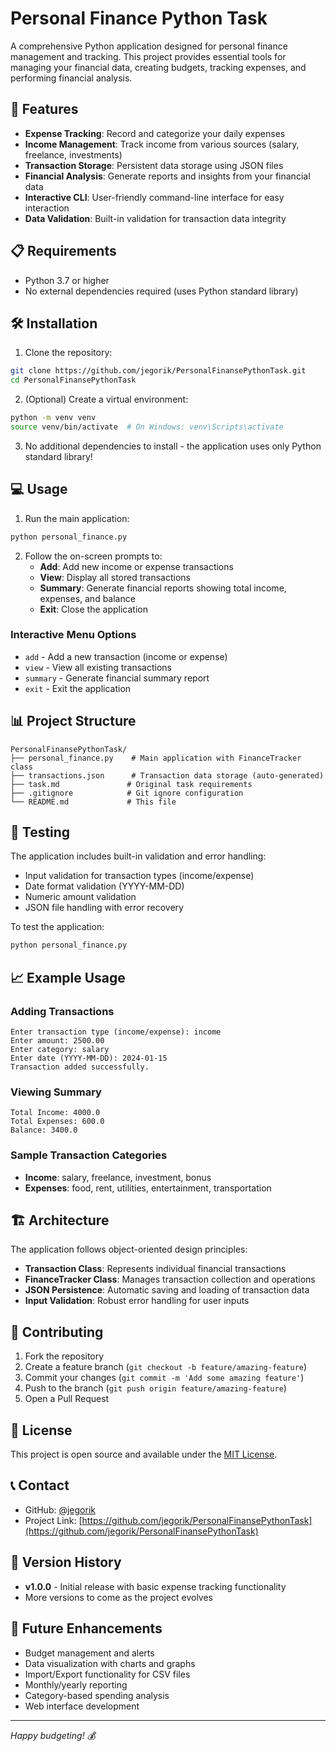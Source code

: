 # Personal Finance Python Task

A comprehensive Python application designed for personal finance management and tracking. This project provides essential tools for managing your financial data, creating budgets, tracking expenses, and performing financial analysis.

## 🚀 Features

- **Expense Tracking**: Record and categorize your daily expenses
- **Income Management**: Track income from various sources (salary, freelance, investments)
- **Transaction Storage**: Persistent data storage using JSON files
- **Financial Analysis**: Generate reports and insights from your financial data
- **Interactive CLI**: User-friendly command-line interface for easy interaction
- **Data Validation**: Built-in validation for transaction data integrity

## 📋 Requirements

- Python 3.7 or higher
- No external dependencies required (uses Python standard library)

## 🛠️ Installation

1. Clone the repository:
```bash
git clone https://github.com/jegorik/PersonalFinansePythonTask.git
cd PersonalFinansePythonTask
```

2. (Optional) Create a virtual environment:
```bash
python -m venv venv
source venv/bin/activate  # On Windows: venv\Scripts\activate
```

3. No additional dependencies to install - the application uses only Python standard library!

## 💻 Usage

1. Run the main application:
```bash
python personal_finance.py
```

2. Follow the on-screen prompts to:
   - **Add**: Add new income or expense transactions
   - **View**: Display all stored transactions
   - **Summary**: Generate financial reports showing total income, expenses, and balance
   - **Exit**: Close the application

### Interactive Menu Options

- `add` - Add a new transaction (income or expense)
- `view` - View all existing transactions
- `summary` - Generate financial summary report
- `exit` - Exit the application

## 📊 Project Structure

```
PersonalFinansePythonTask/
├── personal_finance.py    # Main application with FinanceTracker class
├── transactions.json      # Transaction data storage (auto-generated)
├── task.md               # Original task requirements
├── .gitignore            # Git ignore configuration
└── README.md             # This file
```

## 🧪 Testing

The application includes built-in validation and error handling:

- Input validation for transaction types (income/expense)
- Date format validation (YYYY-MM-DD)
- Numeric amount validation
- JSON file handling with error recovery

To test the application:
```bash
python personal_finance.py
```

## 📈 Example Usage

### Adding Transactions
```
Enter transaction type (income/expense): income
Enter amount: 2500.00
Enter category: salary
Enter date (YYYY-MM-DD): 2024-01-15
Transaction added successfully.
```

### Viewing Summary
```
Total Income: 4000.0
Total Expenses: 600.0
Balance: 3400.0
```

### Sample Transaction Categories
- **Income**: salary, freelance, investment, bonus
- **Expenses**: food, rent, utilities, entertainment, transportation

## 🏗️ Architecture

The application follows object-oriented design principles:

- **Transaction Class**: Represents individual financial transactions
- **FinanceTracker Class**: Manages transaction collection and operations
- **JSON Persistence**: Automatic saving and loading of transaction data
- **Input Validation**: Robust error handling for user inputs

## 🤝 Contributing

1. Fork the repository
2. Create a feature branch (`git checkout -b feature/amazing-feature`)
3. Commit your changes (`git commit -m 'Add some amazing feature'`)
4. Push to the branch (`git push origin feature/amazing-feature`)
5. Open a Pull Request

## 📝 License

This project is open source and available under the [MIT License](LICENSE).

## 📞 Contact

- GitHub: [@jegorik](https://github.com/jegorik)
- Project Link: [https://github.com/jegorik/PersonalFinansePythonTask](https://github.com/jegorik/PersonalFinansePythonTask)

## 🔄 Version History

- **v1.0.0** - Initial release with basic expense tracking functionality
- More versions to come as the project evolves

## 🎯 Future Enhancements

- Budget management and alerts
- Data visualization with charts and graphs
- Import/Export functionality for CSV files
- Monthly/yearly reporting
- Category-based spending analysis
- Web interface development

---

*Happy budgeting! 💰*